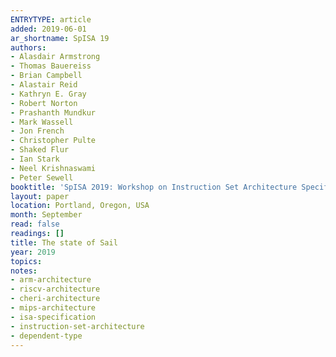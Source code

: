 ```yaml
---
ENTRYTYPE: article
added: 2019-06-01
ar_shortname: SpISA 19
authors:
- Alasdair Armstrong
- Thomas Bauereiss
- Brian Campbell
- Alastair Reid
- Kathryn E. Gray
- Robert Norton
- Prashanth Mundkur
- Mark Wassell
- Jon French
- Christopher Pulte
- Shaked Flur
- Ian Stark
- Neel Krishnaswami
- Peter Sewell
booktitle: 'SpISA 2019: Workshop on Instruction Set Architecture Specification'
layout: paper
location: Portland, Oregon, USA
month: September
read: false
readings: []
title: The state of Sail
year: 2019
topics:
notes:
- arm-architecture
- riscv-architecture
- cheri-architecture
- mips-architecture
- isa-specification
- instruction-set-architecture
- dependent-type
---
```

